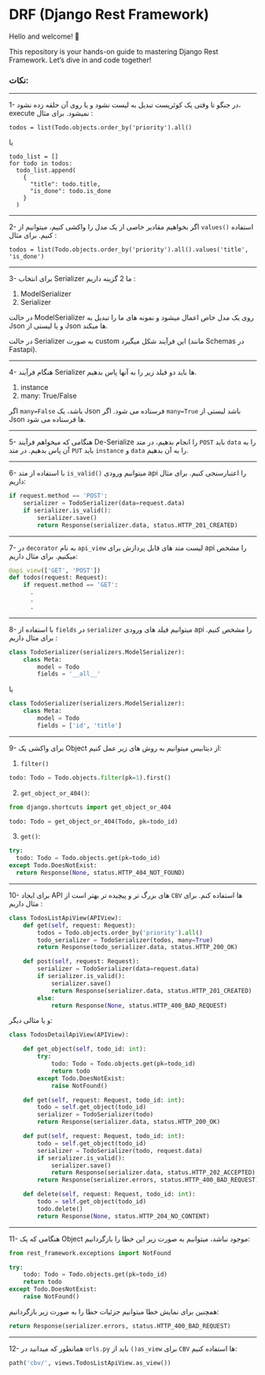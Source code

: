 # DRF (Django Rest Framework)

Hello and welcome! 👋

This repository is your hands-on guide to mastering Django Rest Framework. Let’s dive in and code together!


### نکات:
---
1- در جنگو تا وقتی یک کوئریست تبدیل به لیست نشود و یا روی آن حلقه زده نشود، execute نمیشود. برای مثال :

`todos = list(Todo.objects.order_by('priority').all()`

یا

```
todo_list = []
for todo in todos:
  todo_list.append(
    {
      "title": todo.title,
      "is_done": todo.is_done
    }
  )   
```

---
2- اگر بخواهیم مقادیر خاصی از یک مدل را واکشی کنیم، میتوانیم از `values()` استفاده کنیم. برای مثال :

`todos = list(Todo.objects.order_by('priority').all().values('title', 'is_done')`

---

3- برای انتخاب Serializer ما 2 گزینه داریم :
  1) ModelSerializer
  2) Serializer

در حالت ModelSerializer روی یک مدل خاص اعمال میشود و نمونه های ما را تبدیل به Json و یا لیستی از Json ها میکند.

در حالت Serializer به صورت custom این فرآیند شکل میگیرد (مانند Schemas در Fastapi).

---

4- هنگام فرآیند Serializer ها باید دو فیلد زیر را به آنها پاس بدهیم.
  1) instance
  2) many: True/False

اگر `many=False` باشد، یک Json فرستاده می شود.
اگر `many=True` باشد لیستی از Json ها فرستاده می شود.

---

5- هنگامی که میخواهم فرآیند De-Serialize را انجام بدهیم، در متد `POST` باید `data` را به آن پاس بدهیم. در متد `PUT` باید `instance` و `data` را به آن بدهیم.

---
6- با استفاده از متد `is_valid()` میتوانیم ورودی api را اعتبارسنجی کنیم. برای مثال داریم:

```python
if request.method == 'POST':
    serializer = TodoSerializer(data=request.data)
    if serializer.is_valid():
        serializer.save()
        return Response(serializer.data, status.HTTP_201_CREATED)
```

---
7- در `decorator` به نام `api_view` لیست متد های قابل پردازش برای api را مشخص میکنیم. برای مثال داریم:

```python
@api_view(['GET', 'POST'])
def todos(request: Request):
    if request.method == 'GET':
      .
      .
      .
```

---
8- با استفاده از `fields` در `serializer` میتوانیم فیلد های ورودی api را مشخص کنیم. برای مثال داریم :
```python
class TodoSerializer(serializers.ModelSerializer):
    class Meta:
        model = Todo
        fields = '__all__'
```

یا

```python
class TodoSerializer(serializers.ModelSerializer):
    class Meta:
        model = Todo
        fields = ['id', 'title']
```

---
9- برای واکشی یک Object از دیتابیس میتوانیم به روش های زیر عمل کنیم:

  1) `filter()`

  ```python
  todo: Todo = Todo.objects.filter(pk=1).first()
  ```

  2) `get_object_or_404()`:

  ```python
  from django.shortcuts import get_object_or_404

  todo: Todo = get_object_or_404(Todo, pk=todo_id)
  ```

  3) `get()`:

  ```python
  try:
    todo: Todo = Todo.objects.get(pk=todo_id)
  except Todo.DoesNotExist:
    return Response(None, status.HTTP_404_NOT_FOUND)
  ```

---
10- برای ایجاد API های بزرگ تر و پیچیده تر بهتر است از `CBV` ها استفاده کنم. برای مثال داریم :

```python
class TodosListApiView(APIView):
    def get(self, request: Request):
        todos = Todo.objects.order_by('priority').all()
        todo_serializer = TodoSerializer(todos, many=True)
        return Response(todo_serializer.data, status.HTTP_200_OK)

    def post(self, request: Request):
        serializer = TodoSerializer(data=request.data)
        if serializer.is_valid():
            serializer.save()
            return Response(serializer.data, status.HTTP_201_CREATED)
        else:
            return Response(None, status.HTTP_400_BAD_REQUEST)
```

و یا مثالی دیگر:

```python
class TodosDetailApiView(APIView):

    def get_object(self, todo_id: int):
        try:
            todo: Todo = Todo.objects.get(pk=todo_id)
            return todo
        except Todo.DoesNotExist:
            raise NotFound()

    def get(self, request: Request, todo_id: int):
        todo = self.get_object(todo_id)
        serializer = TodoSerializer(todo)
        return Response(serializer.data, status.HTTP_200_OK)

    def put(self, request: Request, todo_id: int):
        todo = self.get_object(todo_id)
        serializer = TodoSerializer(todo, request.data)        
        if serializer.is_valid():
            serializer.save()
            return Response(serializer.data, status.HTTP_202_ACCEPTED)
        return Response(serializer.errors, status.HTTP_400_BAD_REQUEST)

    def delete(self, request: Request, todo_id: int):
        todo = self.get_object(todo_id)
        todo.delete()
        return Response(None, status.HTTP_204_NO_CONTENT)
```

---
11- هنگامی که یک Object موجود نباشد، میتوانیم به صورت زیر این خطا را بازگردانیم:

```python
from rest_framework.exceptions import NotFound

try:
    todo: Todo = Todo.objects.get(pk=todo_id)
    return todo
except Todo.DoesNotExist:
    raise NotFound()
```

همچنین برای نمایش خطا میتوانیم جزئیات خطا را به صورت زیر بازگردانیم:

```python
return Response(serializer.errors, status.HTTP_400_BAD_REQUEST)
```

---

12- همانطور که میدانید در `urls.py` باید از `()as_view` برای `CBV` ها استفاده کنیم:

```python
path('cbv/', views.TodosListApiView.as_view())
```